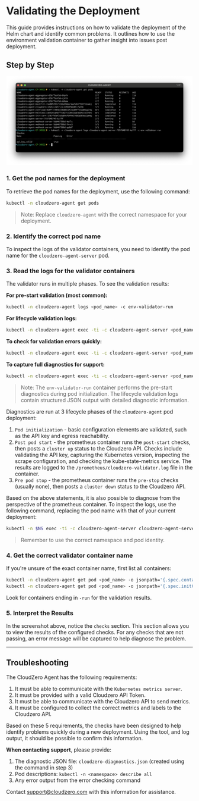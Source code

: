 # Validating the Deployment

This guide provides instructions on how to validate the deployment of the Helm chart and identify common problems. It outlines how to use the environment validation container to gather insight into issues post deployment.

## Step by Step

![Validator output](./assets/validator.png)

### 1. Get the pod names for the deployment

To retrieve the pod names for the deployment, use the following command:

```sh
kubectl -n cloudzero-agent get pods
```

> Note: Replace `cloudzero-agent` with the correct namespace for your deployment.

### 2. Identify the correct pod name

To inspect the logs of the validator containers, you need to identify the pod name for the `cloudzero-agent-server` pod.

### 3. Read the logs for the validator containers

The validator runs in multiple phases. To see the validation results:

**For pre-start validation (most common):**
```sh
kubectl -n cloudzero-agent logs <pod_name> -c env-validator-run
```

**For lifecycle validation logs:**
```sh
kubectl -n cloudzero-agent exec -ti -c cloudzero-agent-server <pod_name> -- cat cloudzero-agent-validator.log
```

**To check for validation errors quickly:**
```sh
kubectl -n cloudzero-agent exec -ti -c cloudzero-agent-server <pod_name> -- cat cloudzero-agent-validator.log | jq -r 'select(.checks) | .checks[] | select(.error) | "\(.name): \(.error)"'
```

**To capture full diagnostics for support:**
```sh
kubectl -n cloudzero-agent exec -ti -c cloudzero-agent-server <pod_name> -- cat cloudzero-agent-validator.log > cloudzero-diagnostics.log
```

> Note: The `env-validator-run` container performs the pre-start diagnostics during pod initialization. The lifecycle validation logs contain structured JSON output with detailed diagnostic information.

Diagnostics are run at 3 lifecycle phases of the `cloudzero-agent` pod deployment:

1. `Pod initialization` - basic configuration elements are validated, such as the API key and egress reachability.
2. `Post pod start` - the prometheus container runs the `post-start` checks, then posts a `cluster up` status to the Cloudzero API. Checks include validating the API key, capturing the Kubernetes version, inspecting the scrape configuration, and checking the kube-state-metrics service. The results are logged to the `/prometheus/cloudzero-validator.log` file in the container.
3. `Pre pod stop` - the prometheus container runs the `pre-stop` checks (usually none), then posts a `cluster down` status to the Cloudzero API.

Based on the above statements, it is also possible to diagnose from the perspective of the prometheus container. To inspect the logs, use the following command, replacing the pod name with that of your current deployment:

```sh
kubectl -n $NS exec -ti -c cloudzero-agent-server cloudzero-agent-server-766b4865dc-nrwc5 -- sh -c 'cat cloudzero-agent-validator.log'
```

> Remember to use the correct namespace and pod identity.

### 4. Get the correct validator container name

If you're unsure of the exact container name, first list all containers:

```sh
kubectl -n cloudzero-agent get pod <pod_name> -o jsonpath='{.spec.containers[*].name}'
kubectl -n cloudzero-agent get pod <pod_name> -o jsonpath='{.spec.initContainers[*].name}'
```

Look for containers ending in `-run` for the validation results.

### 5. Interpret the Results

In the screenshot above, notice the `checks` section. This section allows you to view the results of the configured checks. For any checks that are not passing, an error message will be captured to help diagnose the problem.

---

## Troubleshooting

The CloudZero Agent has the following requirements:

1. It must be able to communicate with the `Kubernetes metrics server`.
2. It must be provided with a valid Cloudzero API Token.
3. It must be able to communicate with the Cloudzero API to send metrics.
4. It must be configured to collect the correct metrics and labels to the Cloudzero API.

Based on these 5 requirements, the checks have been designed to help identify problems quickly during a new deployment. Using the tool, and log output, it should be possible to confirm this information. 

**When contacting support**, please provide:
1. The diagnostic JSON file: `cloudzero-diagnostics.json` (created using the command in step 3)
2. Pod descriptions: `kubectl -n <namespace> describe all`
3. Any error output from the error checking command

Contact support@cloudzero.com with this information for assistance.
